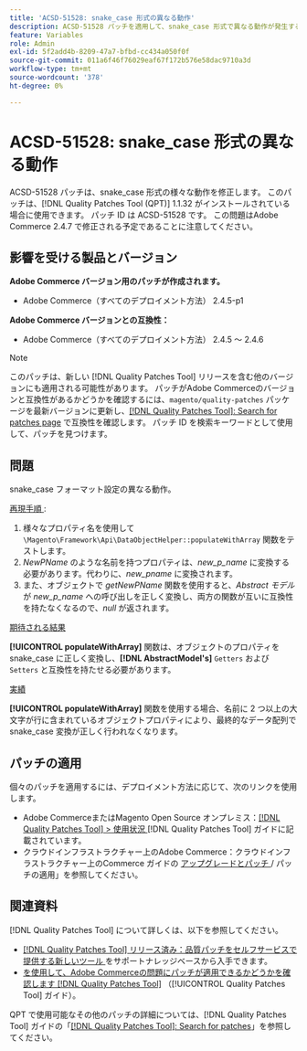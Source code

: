 ```yaml
---
title: 'ACSD-51528: snake_case 形式の異なる動作'
description: ACSD-51528 パッチを適用して、snake_case 形式で異なる動作が発生するAdobe Commerceの問題を修正してください。
feature: Variables
role: Admin
exl-id: 5f2add4b-8209-47a7-bfbd-cc434a050f0f
source-git-commit: 011a6f46f76029eaf67f172b576e58dac9710a3d
workflow-type: tm+mt
source-wordcount: '378'
ht-degree: 0%

---
```


# ACSD-51528: snake_case 形式の異なる動作

ACSD-51528 パッチは、snake_case 形式の様々な動作を修正します。 このパッチは、[!DNL Quality Patches Tool (QPT)] 1.1.32 がインストールされている場合に使用できます。 パッチ ID は ACSD-51528 です。 この問題はAdobe Commerce 2.4.7 で修正される予定であることに注意してください。

## 影響を受ける製品とバージョン

**Adobe Commerce バージョン用のパッチが作成されます。**

* Adobe Commerce（すべてのデプロイメント方法） 2.4.5-p1

**Adobe Commerce バージョンとの互換性：**

* Adobe Commerce（すべてのデプロイメント方法） 2.4.5 ～ 2.4.6

>[!NOTE]
>
>このパッチは、新しい [!DNL Quality Patches Tool] リリースを含む他のバージョンにも適用される可能性があります。 パッチがAdobe Commerceのバージョンと互換性があるかどうかを確認するには、`magento/quality-patches` パッケージを最新バージョンに更新し、[[!DNL Quality Patches Tool]: Search for patches page](https://experienceleague.adobe.com/tools/commerce-quality-patches/index.html) で互換性を確認します。 パッチ ID を検索キーワードとして使用して、パッチを見つけます。

## 問題

snake_case フォーマット設定の異なる動作。

<u> 再現手順 </u>:

1. 様々なプロパティ名を使用して `\Magento\Framework\Api\DataObjectHelper::populateWithArray` 関数をテストします。
1. *NewPName* のような名前を持つプロパティは、*new_p_name* に変換する必要があります。代わりに、*new_pname* に変換されます。
1. また、オブジェクトで *getNewPName* 関数を使用すると、*Abstract モデル* が *new_p_name* への呼び出しを正しく変換し、両方の関数が互いに互換性を持たなくなるので、*null* が返されます。

<u> 期待される結果 </u>

**[!UICONTROL populateWithArray]** 関数は、オブジェクトのプロパティを snake_case に正しく変換し、**[!DNL AbstractModel's]** `Getters` および `Setters` と互換性を持たせる必要があります。

<u> 実績 </u>

**[!UICONTROL populateWithArray]** 関数を使用する場合、名前に 2 つ以上の大文字が行に含まれているオブジェクトプロパティにより、最終的なデータ配列で snake_case 変換が正しく行われなくなります。

## パッチの適用

個々のパッチを適用するには、デプロイメント方法に応じて、次のリンクを使用します。

* Adobe CommerceまたはMagento Open Source オンプレミス：[[!DNL Quality Patches Tool] > 使用状況 ](/help/tools/quality-patches-tool/usage.md) [!DNL Quality Patches Tool] ガイドに記載されています。
* クラウドインフラストラクチャー上のAdobe Commerce：クラウドインフラストラクチャー上のCommerce ガイドの [ アップグレードとパッチ ](https://experienceleague.adobe.com/docs/commerce-cloud-service/user-guide/develop/upgrade/apply-patches.html)/ パッチの適用」を参照してください。

## 関連資料

[!DNL Quality Patches Tool] について詳しくは、以下を参照してください。

* [[!DNL Quality Patches Tool]  リリース済み：品質パッチをセルフサービスで提供する新しいツール ](https://experienceleague.adobe.com/en/docs/commerce-operations/tools/quality-patches-tool/quality-patches-tool-to-self-serve-quality-patches) をサポートナレッジベースから入手できます。
* [ を使用して、Adobe Commerceの問題にパッチが適用できるかどうかを確認します  [!DNL Quality Patches Tool]](/help/tools/quality-patches-tool/patches-available-in-qpt/check-patch-for-magento-issue-with-magento-quality-patches.md) （[!UICONTROL Quality Patches Tool] ガイド）。


QPT で使用可能なその他のパッチの詳細については、[!DNL Quality Patches Tool] ガイドの「[[!DNL Quality Patches Tool]: Search for patches](https://experienceleague.adobe.com/tools/commerce-quality-patches/index.html)」を参照してください。
